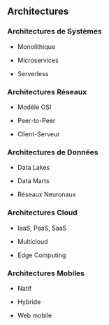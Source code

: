 ## Architectures

### Architectures de Systèmes

- Monolithique

- Microservices

- Serverless

### Architectures Réseaux

- Modèle OSI

- Peer-to-Peer

- Client-Serveur

### Architectures de Données

- Data Lakes

- Data Marts

- Réseaux Neuronaux

### Architectures Cloud

- IaaS, PaaS, SaaS

- Multicloud

- Edge Computing

### Architectures Mobiles

- Natif

- Hybride

- Web mobile